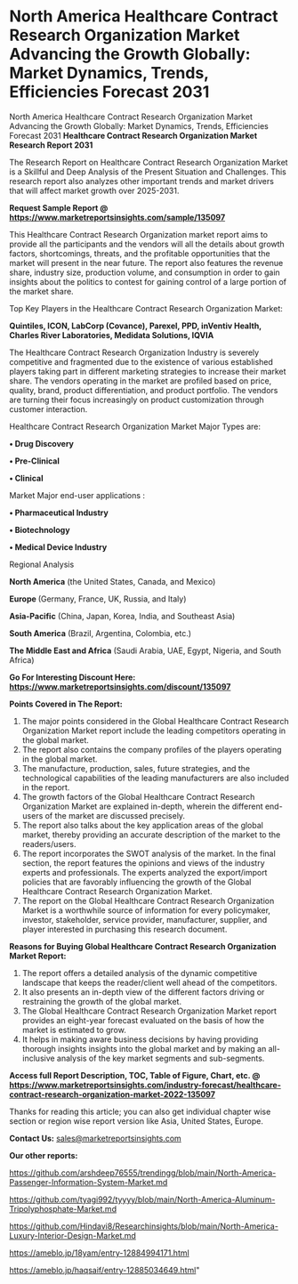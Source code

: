 # North America Healthcare Contract Research Organization Market Advancing the Growth Globally: Market Dynamics, Trends, Efficiencies Forecast 2031
North America Healthcare Contract Research Organization Market Advancing the Growth Globally: Market Dynamics, Trends, Efficiencies Forecast 2031
<strong>Healthcare Contract Research Organization Market Research Report 2031</strong>

The Research Report on Healthcare Contract Research Organization Market is a Skillful and Deep Analysis of the Present Situation and Challenges. This research report also analyzes other important trends and market drivers that will affect market growth over 2025-2031.

<strong>Request Sample Report @ <a href=https://www.marketreportsinsights.com/sample/135097>https://www.marketreportsinsights.com/sample/135097</a></strong>

This Healthcare Contract Research Organization market report aims to provide all the participants and the vendors will all the details about growth factors, shortcomings, threats, and the profitable opportunities that the market will present in the near future. The report also features the revenue share, industry size, production volume, and consumption in order to gain insights about the politics to contest for gaining control of a large portion of the market share.

Top Key Players in the Healthcare Contract Research Organization Market:

<strong>Quintiles, ICON, LabCorp (Covance), Parexel, PPD, inVentiv Health, Charles River Laboratories, Medidata Solutions, IQVIA</strong>

The Healthcare Contract Research Organization Industry is severely competitive and fragmented due to the existence of various established players taking part in different marketing strategies to increase their market share. The vendors operating in the market are profiled based on price, quality, brand, product differentiation, and product portfolio. The vendors are turning their focus increasingly on product customization through customer interaction.

Healthcare Contract Research Organization Market Major Types are:

<strong>• Drug Discovery

• Pre-Clinical

• Clinical</strong>

Market Major end-user applications :

<strong>• Pharmaceutical Industry

• Biotechnology

• Medical Device Industry</strong>

Regional Analysis

</u><strong><b>North America</b></strong> (the United States, Canada, and Mexico)

<strong><b>Europe </b></strong>(Germany, France, UK, Russia, and Italy)

<strong><b>Asia-Pacific</b></strong> (China, Japan, Korea, India, and Southeast Asia)

<strong><b>South America</b></strong> (Brazil, Argentina, Colombia, etc.)

<strong><b>The Middle East and Africa</b></strong> (Saudi Arabia, UAE, Egypt, Nigeria, and South Africa)

<strong>Go For Interesting Discount Here: <a href=https://www.marketreportsinsights.com/discount/135097>https://www.marketreportsinsights.com/discount/135097</a></strong>

<strong>Points Covered in The Report:</strong>
<ol>
  <li>The major points considered in the Global Healthcare Contract Research Organization Market report include the leading competitors operating in the global market.</li>
  <li>The report also contains the company profiles of the players operating in the global market.</li>
  <li>The manufacture, production, sales, future strategies, and the technological capabilities of the leading manufacturers are also included in the report.</li>
  <li>The growth factors of the Global Healthcare Contract Research Organization Market are explained in-depth, wherein the different end-users of the market are discussed precisely.</li>
  <li>The report also talks about the key application areas of the global market, thereby providing an accurate description of the market to the readers/users.</li>
  <li>The report incorporates the SWOT analysis of the market. In the final section, the report features the opinions and views of the industry experts and professionals. The experts analyzed the export/import policies that are favorably influencing the growth of the Global Healthcare Contract Research Organization Market.</li>
  <li>The report on the Global Healthcare Contract Research Organization Market is a worthwhile source of information for every policymaker, investor, stakeholder, service provider, manufacturer, supplier, and player interested in purchasing this research document.</li>
</ol>
<strong>Reasons for Buying Global Healthcare Contract Research Organization Market Report:</strong>

<ol>
  <li>The report offers a detailed analysis of the dynamic competitive landscape that keeps the reader/client well ahead of the competitors.</li>
  <li>It also presents an in-depth view of the different factors driving or restraining the growth of the global market.</li>
  <li>The Global Healthcare Contract Research Organization Market report provides an eight-year forecast evaluated on the basis of how the market is estimated to grow.</li>
  <li>It helps in making aware business decisions by having providing thorough insights insights into the global market and by making an all-inclusive analysis of the key market segments and sub-segments.</li>
</ol>
<strong>Access full Report Description, TOC, Table of Figure, Chart, etc. @ <a href=https://www.marketreportsinsights.com/industry-forecast/healthcare-contract-research-organization-market-2022-135097>https://www.marketreportsinsights.com/industry-forecast/healthcare-contract-research-organization-market-2022-135097</a></strong>


Thanks for reading this article; you can also get individual chapter wise section or region wise report version like Asia, United States, Europe.

<strong>Contact Us:</strong>
sales@marketreportsinsights.com

<strong>Our other reports:</strong>

<a href=https://github.com/arshdeep76555/trendingg/blob/main/North-America-Passenger-Information-System-Market.md>https://github.com/arshdeep76555/trendingg/blob/main/North-America-Passenger-Information-System-Market.md</a>

<a href=https://github.com/tyagi992/tyyyy/blob/main/North-America-Aluminum-Tripolyphosphate-Market.md>https://github.com/tyagi992/tyyyy/blob/main/North-America-Aluminum-Tripolyphosphate-Market.md</a>

<a href=https://github.com/Hindavi8/Researchinsights/blob/main/North-America-Luxury-Interior-Design-Market.md>https://github.com/Hindavi8/Researchinsights/blob/main/North-America-Luxury-Interior-Design-Market.md</a>

<a href=https://ameblo.jp/18yam/entry-12884994171.html>https://ameblo.jp/18yam/entry-12884994171.html</a>

<a href=https://ameblo.jp/haqsaif/entry-12885034649.html>https://ameblo.jp/haqsaif/entry-12885034649.html</a>"
